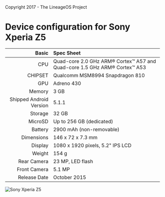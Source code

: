 Copyright 2017 - The LineageOS Project

Device configuration for Sony Xperia Z5
=====================================

Basic   | Spec Sheet
-------:|:-------------------------
CPU     | Quad-core 2.0 GHz ARM® Cortex™ A57 and Quad-core 1.5 GHz ARM® Cortex™ A53
CHIPSET | Qualcomm MSM8994 Snapdragon 810
GPU     | Adreno 430
Memory  | 3 GB
Shipped Android Version | 5.1.1
Storage | 32 GB
MicroSD | Up to 256 GB (dedicated)
Battery | 2900 mAh (non-removable)
Dimensions | 146 x 72 x 7.3 mm
Display | 1080 x 1920 pixels, 5.2" IPS LCD
Weight  | 154 g
Rear Camera  | 23 MP, LED flash
Front Camera | 5.1 MP
Release Date | October 2015

![Sony Xperia Z5](http://cdn2.gsmarena.com/vv/pics/sony/sony-z5-4.jpg "Sony Xperia Z5")

